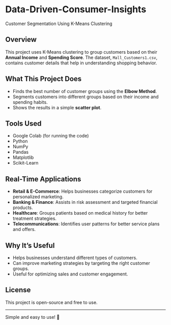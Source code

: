 # Data-Driven-Consumer-Insights
Customer Segmentation Using K-Means Clustering

## Overview
This project uses K-Means clustering to group customers based on their **Annual Income** and **Spending Score**. The dataset, `Mall_Customers1.csv`, contains customer details that help in understanding shopping behavior. 

## What This Project Does
- Finds the best number of customer groups using the **Elbow Method**.
- Segments customers into different groups based on their income and spending habits.
- Shows the results in a simple **scatter plot**.

## Tools Used
- Google Colab (for running the code)
- Python
- NumPy
- Pandas
- Matplotlib
- Scikit-Learn

## Real-Time Applications
- **Retail & E-Commerce**: Helps businesses categorize customers for personalized marketing.
- **Banking & Finance**: Assists in risk assessment and targeted financial products.
- **Healthcare**: Groups patients based on medical history for better treatment strategies.
- **Telecommunications**: Identifies user patterns for better service plans and offers.

## Why It’s Useful
- Helps businesses understand different types of customers.
- Can improve marketing strategies by targeting the right customer groups.
- Useful for optimizing sales and customer engagement.

## License
This project is open-source and free to use.

---
Simple and easy to use! 🚀

